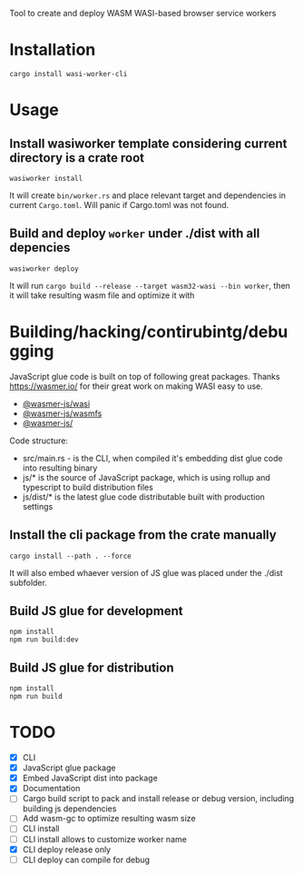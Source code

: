 Tool to create and deploy WASM WASI-based browser service workers

# Installation

```
cargo install wasi-worker-cli
```

# Usage

## Install wasiworker template considering current directory is a crate root

```
wasiworker install
```

It will create `bin/worker.rs` and place relevant target and dependencies in current `Cargo.toml`. Will panic if Cargo.toml was not found.

## Build and deploy `worker` under ./dist with all depencies

```
wasiworker deploy
```

It will run `cargo build --release --target wasm32-wasi --bin worker`, then it will take resulting wasm file and optimize it with


# Building/hacking/contirubintg/debugging

JavaScript glue code is built on top of following great packages. Thanks https://wasmer.io/ for their great work on making WASI easy to use.

 - [@wasmer-js/wasi](https://github.com/wasmerio/wasmer-js/tree/master/packages/wasi)
 - [@wasmer-js/wasmfs](https://github.com/wasmerio/wasmer-js/tree/master/packages/wasmfs)
 - [@wasmer-js/](https://github.com/wasmerio/wasmer-js/tree/master/packages/wasm-transformer)

Code structure:

 - src/main.rs - is the CLI, when compiled it's embedding dist glue code into resulting binary
 - js/* is the source of JavaScript package, which is using rollup and typescript to build distribution files
 - js/dist/* is the latest glue code distributable built with production settings

## Install the cli package from the crate manually

```
cargo install --path . --force
```

It will also embed whaever version of JS glue was placed under the ./dist subfolder.

## Build JS glue for development

```
npm install
npm run build:dev
```

## Build JS glue for distribution
```
npm install
npm run build
```

# TODO

- [X] CLI
- [X] JavaScript glue package
- [X] Embed JavaScript dist into package
- [X] Documentation
- [ ] Cargo build script to pack and install release or debug version, including building js dependencies
- [ ] Add wasm-gc to optimize resulting wasm size
- [ ] CLI install
- [ ] CLI install allows to customize worker name
- [X] CLI deploy release only
- [ ] CLI deploy can compile for debug
